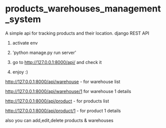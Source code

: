 # products_warehouses_management_system
A simple api for tracking products and their location. django REST API 

1. activate env

2. 'python manage.py run server'
3. go to http://127.0.0.1:8000/api/ and check it
4. enjoy :)

http://127.0.0.1:8000/api/warehouse - for warehouse list

http://127.0.0.1:8000/api/warehouse/1 for warehouse 1 details

http://127.0.0.1:8000/api/product - for products list

http://127.0.0.1:8000/api/product/1 - for product 1 details

also you can add,edit,delete products & warehouses
